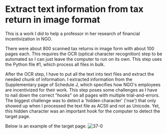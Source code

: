 # Extract text information from tax return in image format

This is a work I did to help a professor in her research of financial incentivization in NGO. 

There were about 800 scanned tax returns in image form with about 100 pages each. This requires the OCR (optical character recognition) step to be automated so I can just leave the computer to run on its own. This step uses the Python file #1, which process all files in bulk. 

After the OCR step, I have to put all the text into text files and extract the needed chunk of information. I extracted information from the Supplementary page of Schedule J, which specifies how NGO's employees are incentivized for their work. This step poses some challenges as I have to nail down the correct "hooks" on all pages with multiple trial-and-errors. The biggest challenge was to detect a 'hidden character' ('nse') that only showed up when I processed the text file as ACSII and not as Unicode.  Yet, this hidden character was an important hook for the computer to detect the target page. 

Below is an example of the target page. 
![37-0](https://user-images.githubusercontent.com/45189309/72385470-65f8eb00-36d4-11ea-9659-4a80d1e619fd.jpg)
